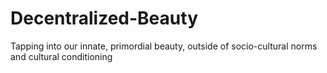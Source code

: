 # Decentralized-Beauty
Tapping into our innate, primordial beauty, outside of socio-cultural norms and cultural conditioning
